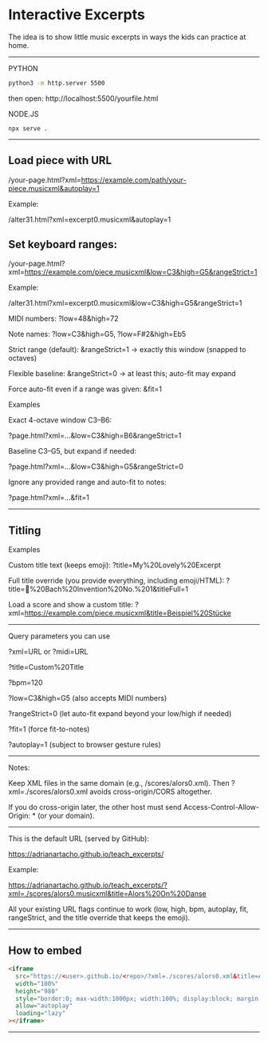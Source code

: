 # Interactive Excerpts

The idea is to show little music excerpts in ways the kids can practice at home.

---

PYTHON

```bash
python3 -m http.server 5500
```

then open:
http://localhost:5500/yourfile.html

NODE.JS

```
npx serve .
```

---

## Load piece with URL

/your-page.html?xml=https://example.com/path/your-piece.musicxml&autoplay=1

Example:

/alter31.html?xml=excerpt0.musicxml&autoplay=1

## Set keyboard ranges:

/your-page.html?xml=https://example.com/piece.musicxml&low=C3&high=G5&rangeStrict=1

Example:

/alter31.html?xml=excerpt0.musicxml&low=C3&high=G5&rangeStrict=1

MIDI numbers: ?low=48&high=72

Note names: ?low=C3&high=G5, ?low=F#2&high=Eb5

Strict range (default): &rangeStrict=1 → exactly this window (snapped to octaves)

Flexible baseline: &rangeStrict=0 → at least this; auto-fit may expand

Force auto-fit even if a range was given: &fit=1

Examples

Exact 4-octave window C3–B6:

?page.html?xml=...&low=C3&high=B6&rangeStrict=1


Baseline C3–G5, but expand if needed:

?page.html?xml=...&low=C3&high=G5&rangeStrict=0


Ignore any provided range and auto-fit to notes:

?page.html?xml=...&fit=1

---

## Titling

Examples

Custom title text (keeps emoji):
?title=My%20Lovely%20Excerpt

Full title override (you provide everything, including emoji/HTML):
?title=<span>🎼%20Bach%20Invention%20No.%201</span>&titleFull=1

Load a score and show a custom title:
?xml=https://example.com/piece.musicxml&title=Beispiel%20Stücke

---

Query parameters you can use

?xml=URL or ?midi=URL

?title=Custom%20Title

?bpm=120

?low=C3&high=G5 (also accepts MIDI numbers)

?rangeStrict=0 (let auto-fit expand beyond your low/high if needed)

?fit=1 (force fit-to-notes)

?autoplay=1 (subject to browser gesture rules)

---

Notes:

Keep XML files in the same domain (e.g., /scores/alors0.xml). Then ?xml=./scores/alors0.xml avoids cross-origin/CORS altogether.

If you do cross-origin later, the other host must send Access-Control-Allow-Origin: * (or your domain).

---

This is the default URL (served by GitHub):

https://adrianartacho.github.io/teach_excerpts/

Example:

https://adrianartacho.github.io/teach_excerpts/?xml=./scores/alors0.musicxml&title=Alors%20On%20Danse

All your existing URL flags continue to work (low, high, bpm, autoplay, fit, rangeStrict, and the title override that keeps the emoji).

---

## How to embed

```html
<iframe
  src="https://<user>.github.io/<repo>/?xml=./scores/alors0.xml&title=Alors%20On%20Danse&autoplay=1"
  width="100%"
  height="980"
  style="border:0; max-width:1000px; width:100%; display:block; margin:0 auto;"
  allow="autoplay"
  loading="lazy"
></iframe>
```

---
